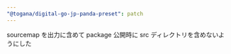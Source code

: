 ```yaml
---
"@togana/digital-go-jp-panda-preset": patch
---
```


sourcemap を出力に含めて package 公開時に src ディレクトリを含めないようにした
